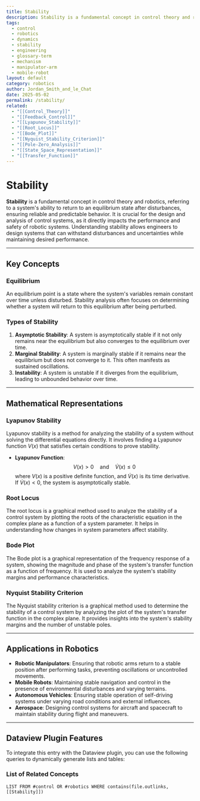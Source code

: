 ```yaml
---
title: Stability
description: Stability is a fundamental concept in control theory and robotics, referring to a system's ability to return to an equilibrium state after disturbances, ensuring reliable and predictable behavior.
tags:
  - control
  - robotics
  - dynamics
  - stability
  - engineering
  - glossary-term
  - mechanism
  - manipulator-arm
  - mobile-robot
layout: default
category: robotics
author: Jordan_Smith_and_le_Chat
date: 2025-05-02
permalink: /stability/
related:
  - "[[Control_Theory]]"
  - "[[Feedback_Control]]"
  - "[[Lyapunov_Stability]]"
  - "[[Root_Locus]]"
  - "[[Bode_Plot]]"
  - "[[Nyquist_Stability_Criterion]]"
  - "[[Pole-Zero_Analysis]]"
  - "[[State_Space_Representation]]"
  - "[[Transfer_Function]]"
---
```


# Stability

**Stability** is a fundamental concept in control theory and robotics, referring to a system's ability to return to an equilibrium state after disturbances, ensuring reliable and predictable behavior. It is crucial for the design and analysis of control systems, as it directly impacts the performance and safety of robotic systems. Understanding stability allows engineers to design systems that can withstand disturbances and uncertainties while maintaining desired performance.

---

## Key Concepts

### Equilibrium

An equilibrium point is a state where the system's variables remain constant over time unless disturbed. Stability analysis often focuses on determining whether a system will return to this equilibrium after being perturbed.

### Types of Stability

1. **Asymptotic Stability**: A system is asymptotically stable if it not only remains near the equilibrium but also converges to the equilibrium over time.
2. **Marginal Stability**: A system is marginally stable if it remains near the equilibrium but does not converge to it. This often manifests as sustained oscillations.
3. **Instability**: A system is unstable if it diverges from the equilibrium, leading to unbounded behavior over time.

---

## Mathematical Representations

### Lyapunov Stability

Lyapunov stability is a method for analyzing the stability of a system without solving the differential equations directly. It involves finding a Lyapunov function $V(x)$ that satisfies certain conditions to prove stability.

- **Lyapunov Function**:
  $$
  V(x) > 0 \quad \text{and} \quad \dot{V}(x) \leq 0
  $$
  where $V(x)$ is a positive definite function, and $\dot{V}(x)$ is its time derivative. If $\dot{V}(x) < 0$, the system is asymptotically stable.

### Root Locus

The root locus is a graphical method used to analyze the stability of a control system by plotting the roots of the characteristic equation in the complex plane as a function of a system parameter. It helps in understanding how changes in system parameters affect stability.

### Bode Plot

The Bode plot is a graphical representation of the frequency response of a system, showing the magnitude and phase of the system's transfer function as a function of frequency. It is used to analyze the system's stability margins and performance characteristics.

### Nyquist Stability Criterion

The Nyquist stability criterion is a graphical method used to determine the stability of a control system by analyzing the plot of the system's transfer function in the complex plane. It provides insights into the system's stability margins and the number of unstable poles.

---

## Applications in Robotics

- **Robotic Manipulators**: Ensuring that robotic arms return to a stable position after performing tasks, preventing oscillations or uncontrolled movements.
- **Mobile Robots**: Maintaining stable navigation and control in the presence of environmental disturbances and varying terrains.
- **Autonomous Vehicles**: Ensuring stable operation of self-driving systems under varying road conditions and external influences.
- **Aerospace**: Designing control systems for aircraft and spacecraft to maintain stability during flight and maneuvers.

---

## Dataview Plugin Features

To integrate this entry with the Dataview plugin, you can use the following queries to dynamically generate lists and tables:

### List of Related Concepts

```dataview
LIST FROM #control OR #robotics WHERE contains(file.outlinks, [[Stability]])
